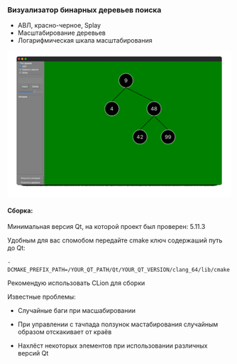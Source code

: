 ### Визуализатор бинарных деревьев поиска

+ АВЛ, красно-черное, Splay
+ Масштабирование деревьев
+ Логарифмическая шкала масштабирования


<p align="center"><img src="demo.gif"  alt="demo"/></p>


#### Сборка:

Минимальная версия Qt, на которой проект был проверен:  5.11.3


Удобным для вас спомобом передайте cmake ключ содержаший путь до Qt:

`-DCMAKE_PREFIX_PATH=/YOUR_QT_PATH/Qt/YOUR_QT_VERSION/clang_64/lib/cmake`

Рекомендую использовать CLion для сборки

Известные проблемы:

+ Случайные баги при масшабировании

+ При управлении с тачпада ползунок мастабирования случайным образом отскакивает от краёв

+ Нахлёст некоторых элементов при использовании различных версий Qt 